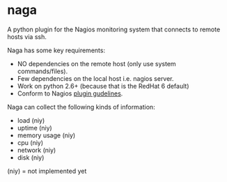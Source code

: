 naga
====

A python plugin for the Nagios monitoring system that connects to remote hosts
via ssh. 

Naga has some key requirements:
 * NO dependencies on the remote host (only use system commands/files).
 * Few dependencies on the local host i.e. nagios server.
 * Work on python 2.6+ (because that is the RedHat 6 default)
 * Conform to Nagios [plugin gudelines](http://nagiosplug.sourceforge.net/developer-guidelines.html).

Naga can collect the following kinds of information:
 * load (niy)
 * uptime (niy)
 * memory usage (niy)
 * cpu (niy)
 * network (niy)
 * disk (niy)

(niy) = not implemented yet
